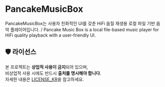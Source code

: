# PancakeMusicBox
PancakeMusicBox는 사용자 친화적인 UI를 갖춘 HiFi 음질 재생용 로컬 파일 기반 음악 플레이어입니다. / Pancake Music Box is a local file-based music player for HiFi quality playback with a user-friendly UI.




## 🛡️ 라이선스

본 프로젝트는 **상업적 사용이 금지**되어 있으며,  
비상업적 사용 시에도 반드시 **출처를 명시해야 합니다**.  
자세한 내용은 [LICENSE_KR](./License_KR)을 참고하세요.
